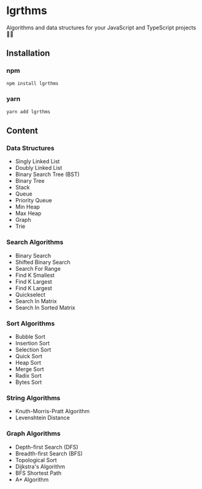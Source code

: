 # lgrthms

Algorithms and data structures for your JavaScript and TypeScript projects 🧑‍💻

## Installation

### npm

```zsh
npm install lgrthms
```

### yarn

```zsh
yarn add lgrthms
```

## Content

### Data Structures

* Singly Linked List
* Doubly Linked List
* Binary Search Tree (BST)
* Binary Tree
* Stack
* Queue
* Priority Queue
* Min Heap
* Max Heap
* Graph
* Trie

### Search Algorithms

* Binary Search
* Shifted Binary Search
* Search For Range
* Find K Smallest
* Find K Largest
* Find K Largest
* Quickselect
* Search In Matrix
* Search In Sorted Matrix

### Sort Algorithms

* Bubble Sort
* Insertion Sort
* Selection Sort
* Quick Sort
* Heap Sort
* Merge Sort
* Radix Sort
* Bytes Sort

### String Algorithms

* Knuth-Morris-Pratt Algorithm
* Levenshtein Distance

### Graph Algorithms

* Depth-first Search (DFS)
* Breadth-first Search (BFS)
* Topological Sort
* Dijkstra's Algorithm
* BFS Shortest Path
* A* Algorithm
